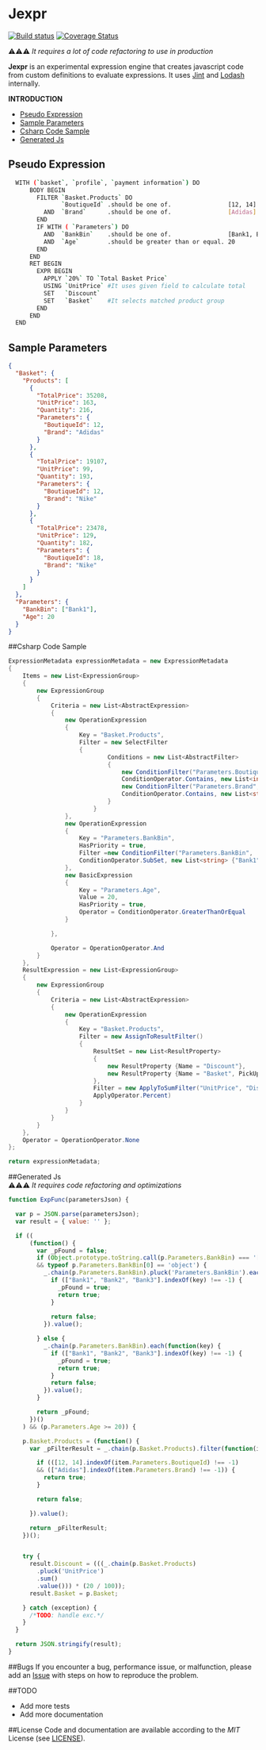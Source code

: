 # Jexpr  
[![Build status](https://ci.appveyor.com/api/projects/status/vrhmd31v1g86avo8/branch/master?svg=true)](https://ci.appveyor.com/project/ziyasal/jexpr/branch/master) 
[![Coverage Status](https://coveralls.io/repos/ziyasal/Jexpr/badge.svg?branch=master&service=github)](https://coveralls.io/github/ziyasal/Jexpr?branch=master)

:warning::warning::warning: _It requires a lot of code refactoring to use in production_




**Jexpr** is an experimental expression engine that creates javascript code from custom definitions to evaluate expressions. It uses [Jint](https://github.com/sebastienros/jint "Javascript Interpreter for .NET") and [Lodash](https://github.com/lodash/lodash "A JavaScript utility library delivering consistency, modularity, performance, & extras.") internally.

**INTRODUCTION**
- [Pseudo Expression](#pseudo-expression)
- [Sample Parameters](#sample-parameters)
- [Csharp Code Sample](#csharp-code-sample)
- [Generated Js](#generated-js)

## Pseudo Expression
```sh
  WITH (`basket`, `profile`, `payment information`) DO
      BODY BEGIN
        FILTER `Basket.Products` DO
               `BoutiqueId` .should be one of.                [12, 14]  
          AND  `Brand`      .should be one of.                [Adidas]
        END
        IF WITH ( `Parameters`) DO
          AND  `BankBin`    .should be one of.                [Bank1, Bank2, Bank3] 
          AND  `Age`        .should be greater than or equal. 20
        END
      END
      RET BEGIN
        EXPR BEGIN
          APPLY `20%` TO `Total Basket Price`
          USING `UnitPrice` #It uses given field to calculate total
          SET   `Discount`
          SET   `Basket`    #It selects matched product group
        END
      END
  END
```

## Sample Parameters
```json
{
  "Basket": {
    "Products": [
      {
        "TotalPrice": 35208,
        "UnitPrice": 163,
        "Quantity": 216,
        "Parameters": {
          "BoutiqueId": 12,
          "Brand": "Adidas"
        }
      },
      {
        "TotalPrice": 19107,
        "UnitPrice": 99,
        "Quantity": 193,
        "Parameters": {
          "BoutiqueId": 12,
          "Brand": "Nike"
        }
      },
      {
        "TotalPrice": 23478,
        "UnitPrice": 129,
        "Quantity": 182,
        "Parameters": {
          "BoutiqueId": 18,
          "Brand": "Nike"
        }
      }
    ]
  },
  "Parameters": {
    "BankBin": ["Bank1"],
    "Age": 20
  }
}
```

##Csharp Code Sample
```csharp
ExpressionMetadata expressionMetadata = new ExpressionMetadata
{
    Items = new List<ExpressionGroup>
    {
        new ExpressionGroup
        {
            Criteria = new List<AbstractExpression>
            {
                new OperationExpression
                {
                    Key = "Basket.Products",
                    Filter = new SelectFilter
                    {
                            Conditions = new List<AbstractFilter>
                            {
                                new ConditionFilter("Parameters.BoutiqueId", 
                                ConditionOperator.Contains, new List<int> {12, 14}),
                                new ConditionFilter("Parameters.Brand", 
                                ConditionOperator.Contains, new List<string> {"Adidas"})
                            }
                        }
                },
                new OperationExpression
                {
                    Key = "Parameters.BankBin",
                    HasPriority = true,
                    Filter =new ConditionFilter("Parameters.BankBin", 
                    ConditionOperator.SubSet, new List<string> {"Bank1", "Bank2", "Bank3" } )
                },
                new BasicExpression
                {
                    Key = "Parameters.Age",
                    Value = 20,
                    HasPriority = true,
                    Operator = ConditionOperator.GreaterThanOrEqual
                }

            },

            Operator = OperationOperator.And
        }
    },
    ResultExpression = new List<ExpressionGroup>
    {
        new ExpressionGroup
        {
            Criteria = new List<AbstractExpression>
            {
                new OperationExpression
                {
                    Key = "Basket.Products",
                    Filter = new AssignToResultFilter()
                    {
                        ResultSet = new List<ResultProperty>
                        {
                            new ResultProperty {Name = "Discount"},
                            new ResultProperty {Name = "Basket", PickUpFromParameters = "Basket"}
                        },
                        Filter = new ApplyToSumFilter("UnitPrice", "Discount", 20, 
                        ApplyOperator.Percent)
                    }
                }
            }
        }
    },
    Operator = OperationOperator.None
};

return expressionMetadata;

```

##Generated Js  
:warning::warning::warning: _It requires code refactoring and optimizations_
```js
function ExpFunc(parametersJson) {

  var p = JSON.parse(parametersJson);
  var result = { value: '' };

  if ((
      (function() {
        var _pFound = false;
        if (Object.prototype.toString.call(p.Parameters.BankBin) === '[object Array]' 
        && typeof p.Parameters.BankBin[0] == 'object') {
          _.chain(p.Parameters.BankBin).pluck('Parameters.BankBin').each(function(key) {
            if (["Bank1", "Bank2", "Bank3"].indexOf(key) !== -1) {
              _pFound = true;
              return true;
            }
            
            return false;
          }).value();

        } else {
          _.chain(p.Parameters.BankBin).each(function(key) {
            if (["Bank1", "Bank2", "Bank3"].indexOf(key) !== -1) {
              _pFound = true;
              return true;
            }
            return false;
          }).value();
        }

        return _pFound;
      })()
    ) && (p.Parameters.Age >= 20)) {

    p.Basket.Products = (function() {
      var _pFilterResult = _.chain(p.Basket.Products).filter(function(item) {

        if (([12, 14].indexOf(item.Parameters.BoutiqueId) !== -1) 
        && (["Adidas"].indexOf(item.Parameters.Brand) !== -1)) {
          return true;
        }

        return false;

      }).value();

      return _pFilterResult;
    })();


    try {
      result.Discount = (((_.chain(p.Basket.Products)
        .pluck('UnitPrice')
        .sum()
        .value())) * (20 / 100));
      result.Basket = p.Basket;

    } catch (exception) {
      /*TODO: handle exc.*/
    }
  }

  return JSON.stringify(result);
}
```

##Bugs
If you encounter a bug, performance issue, or malfunction, please add an [Issue](https://github.com/ziyasal/jexpr/issues) with steps on how to reproduce the problem.

##TODO
- Add more tests
- Add more documentation

##License
Code and documentation are available according to the *MIT* License (see [LICENSE](https://github.com/ziyasal/jexpr/blob/master/LICENSE)).
